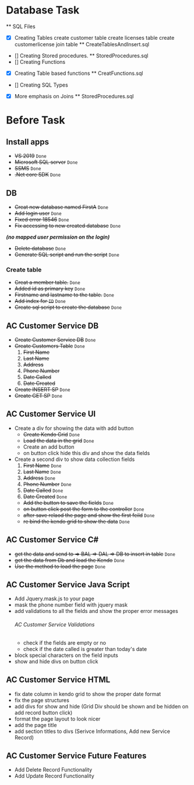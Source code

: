 # Database Task

\*\* SQL Files

- [x] Creating Tables
      create customer table
      create licenses table
      create customerlicense join table
      \*\* CreateTablesAndInsert.sql
- [] Creating Stored procedures.
  \*\* StoredProcedures.sql
- [] Creating Functions
- [x] Creating Table based functions
      \*\* CreatFunctions.sql
- [] Creating SQL Types
- [x] More emphasis on Joins
      \*\* StoredProcedures.sql

# Before Task

## Install apps

- ~~VS 2019~~ `Done`
- ~~Microsoft SQL server~~ `Done`
- ~~SSMS~~ `Done`
- ~~.Net core SDK~~ `Done`

## DB

- ~~Creat new database named FirstA~~ `Done`
- ~~Add login user~~ `Done`
- ~~Fixed error 18546~~ `Done`
- ~~Fix accessing to new created database~~ `Done`

**_(no mapped user permission on the login)_**

- ~~Delete database~~ `Done`
- ~~Generate SQL script and run the script~~ `Done`

### Create table

- ~~Creat a member table.~~ `Done`
- ~~Added id as primary key~~ `Done`
- ~~Firstname and lastname to the table.~~ `Done`
- ~~Add index for `ID`~~ `Done`
- ~~Create sql script to create the database~~ `Done`

## AC Customer Service DB

- ~~Create Customer Service DB~~ `Done`
- ~~Create Customers Table~~ `Done`
  1.  ~~First Name~~
  2.  ~~Last Name~~
  3.  ~~Address~~
  4.  ~~Phone Number~~
  5.  ~~Date Called~~
  6.  ~~Date Created~~
- ~~Create INSERT SP~~ `Done`
- ~~Create GET SP~~ `Done`

## AC Customer Service UI

- Create a div for showing the data with add button
  - ~~Create Kendo Grid~~ `Done`
  - ~~Load the data in the grid~~ `Done`
  - Create an add button
  - on button click hide this div and show the data fields
- Create a second div to show data collection fields
  1.  ~~First Name~~ `Done`
  2.  ~~Last Name~~ `Done`
  3.  ~~Address~~ `Done`
  4.  ~~Phone Number~~ `Done`
  5.  ~~Date Called~~ `Done`
  6.  ~~Date Created~~ `Done`
  - ~~Add the button to save the fields~~ `Done`
  - ~~on button click post the form to the controller~~ `Done`
  - ~~after save relaod the page and show the first feild~~ `Done`
  - ~~re bind the kendo grid to show the data~~ `Done`

## AC Customer Service C#

- ~~get the data and send to => BAL => DAL => DB to insert in table~~ `Done`
- ~~get the data from Db and load the Kendo~~ `Done`
- ~~Use the method to load the page~~ `Done`

## AC Customer Service Java Script

- Add Jquery.mask.js to your page
- mask the phone number field with jquery mask
- add validations to all the fields and show the proper error messages
  ###### AC Customer Service Validations
  - check if the fields are empty or no
  - check if the date called is greater than today's date
- block special characters on the field inputs
- show and hide divs on button click

## AC Customer Service HTML

- fix date column in kendo grid to show the proper date format
- fix the page structures
- add divs for show and hide (Grid Div should be shown and be hidden on add record button click)
- format the page layout to look nicer
- add the page title
- add section titles to divs (Serivce Informations, Add new Service Record)

## AC Customer Service Future Features

- Add Delete Record Functionality
- Add Update Record Functionality
